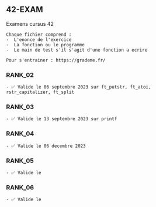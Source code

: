 ## 42-EXAM
Examens cursus 42

```
Chaque fichier comprend :
-  L'enonce de l'exercice
-  La fonction ou le programme
-  Le main de test s'il s'agit d'une fonction a ecrire

Pour s'entrainer : https://grademe.fr/
```

### RANK_02
```
- ✅ Valide le 06 septembre 2023 sur ft_putstr, ft_atoi, rstr_capitalizer, ft_split
```

### RANK_03
```
- ✅ Valide le 13 septembre 2023 sur printf
```

### RANK_04
```
- ✅ Valide le 06 decembre 2023
```
  
### RANK_05
```
- ✅ Valide le 
```

### RANK_06
```
- ✅ Valide le 
```
